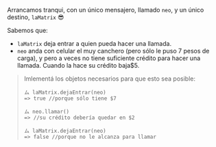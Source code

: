 Arrancamos tranqui, con un único mensajero, llamado `neo`, y un único destino, `laMatrix` :sunglasses:

Sabemos que:

  * `laMatrix` deja entrar a quien pueda hacer una llamada. 
  * `neo` anda con celular el muy canchero (pero sólo le puso 7 pesos de carga), y pero a veces no tiene suficiente crédito para hacer una llamada. Cuando la hace su crédito baja$5.

> Imlementá los objetos necesarios para que esto sea posible:
> 
> ```wollok
> ム laMatrix.dejaEntrar(neo) 
> => true //porque sólo tiene $7
> 
> ム neo.llamar()
> => //su crédito debería quedar en $2
> 
> ム laMatrix.dejaEntrar(neo) 
> => false //porque no le alcanza para llamar
> ```